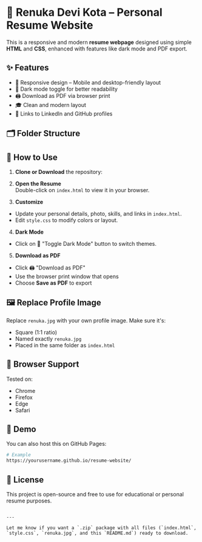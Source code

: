 
# 🌟 Renuka Devi Kota – Personal Resume Website

This is a responsive and modern **resume webpage** designed using simple **HTML** and **CSS**, enhanced with features like dark mode and PDF export.

## ✨ Features

- 📱 Responsive design – Mobile and desktop-friendly layout
- 🌙 Dark mode toggle for better readability
- 🖨️ Download as PDF via browser print
- 🎓 Clean and modern layout
- 🔗 Links to LinkedIn and GitHub profiles

## 🗂 Folder Structure

## 🚀 How to Use

1. **Clone or Download** the repository:

2. **Open the Resume**  
Double-click on `index.html` to view it in your browser.

3. **Customize**
- Update your personal details, photo, skills, and links in `index.html`.
- Edit `style.css` to modify colors or layout.

4. **Dark Mode**
- Click on 🌙 "Toggle Dark Mode" button to switch themes.

5. **Download as PDF**
- Click 🖨️ "Download as PDF"
- Use the browser print window that opens
- Choose **Save as PDF** to export

## 🖼 Replace Profile Image

Replace `renuka.jpg` with your own profile image. Make sure it's:
- Square (1:1 ratio)
- Named exactly `renuka.jpg`
- Placed in the same folder as `index.html`

## 🧩 Browser Support

Tested on:
- Chrome
- Firefox
- Edge
- Safari

## 📌 Demo

You can also host this on GitHub Pages:
```bash
# Example
https://yourusername.github.io/resume-website/
````

## 📄 License

This project is open-source and free to use for educational or personal resume purposes.



```

---

Let me know if you want a `.zip` package with all files (`index.html`, `style.css`, `renuka.jpg`, and this `README.md`) ready to download.
```
